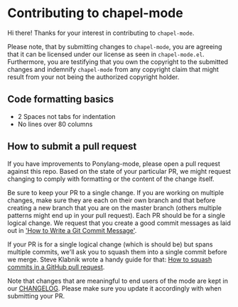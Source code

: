# Contributing to chapel-mode

Hi there! Thanks for your interest in contributing to `chapel-mode`.

Please note, that by submitting changes to `chapel-mode`, you are agreeing that
it can be licensed under our license as seen in `chapel-mode.el`. Furthermore,
you are testifying that you own the copyright to the submitted changes and
indemnify `chapel-mode` from any copyright claim that might result from your not
being the authorized copyright holder.

## Code formatting basics

* 2 Spaces not tabs for indentation
* No lines over 80 columns

## How to submit a pull request

If you have improvements to Ponylang-mode, please open a pull request against
this repo. Based on the state of your particular PR, we might request changing
to comply with formatting or the content of the change itself.

Be sure to keep your PR to a single change. If you are working on multiple
changes, make sure they are each on their own branch and that before creating a
new branch that you are on the master branch (others multiple patterns might
end up in your pull request). Each PR should be for a single logical change. We
request that you create a good commit messages as laid out in
['How to Write a Git Commit Message'](http://chris.beams.io/posts/git-commit/).

If your PR is for a single logical change (which is should be) but spans
multiple commits, we'll ask you to squash them into a single commit before we
merge. Steve Klabnik wrote a handy guide for that:
[How to squash commits in a GitHub pull request](http://blog.steveklabnik.com/posts/2012-11-08-how-to-squash-commits-in-a-github-pull-request).

Note that changes that are meaningful to end users of the mode are kept in our
[CHANGELOG](CHANGELOG.md). Please make sure you update it accordingly with when
submitting your PR.
